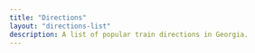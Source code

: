 ```yaml
---
title: "Directions"
layout: "directions-list"
description: A list of popular train directions in Georgia.
---
```

